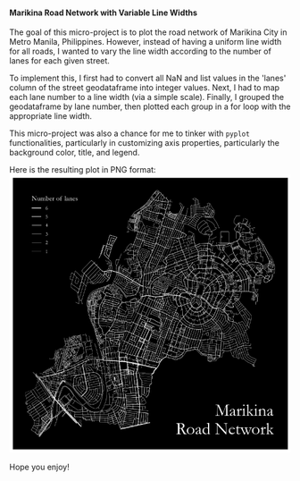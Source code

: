 #### Marikina Road Network with Variable Line Widths

The goal of this micro-project is to plot the road network of Marikina City in Metro Manila, Philippines.
However, instead of having a uniform line width for all roads, I wanted to vary the line width according
to the number of lanes for each given street. 

To implement this, I first had to convert all NaN and list values in the 'lanes' column of the street
geodataframe into integer values. Next, I had to map each lane number to a line width (via a simple scale).
Finally, I grouped the geodataframe by lane number, then plotted each group in a for loop with the
appropriate line width.

This micro-project was also a chance for me to tinker with `pyplot` functionalities, particularly in
customizing axis properties, particularly the background color, title, and legend.

Here is the resulting plot in PNG format:
![Marikina Road Network](https://github.com/jeromemaiquez/marikina_road_network/blob/main/marikina_road_network.png)

Hope you enjoy!
